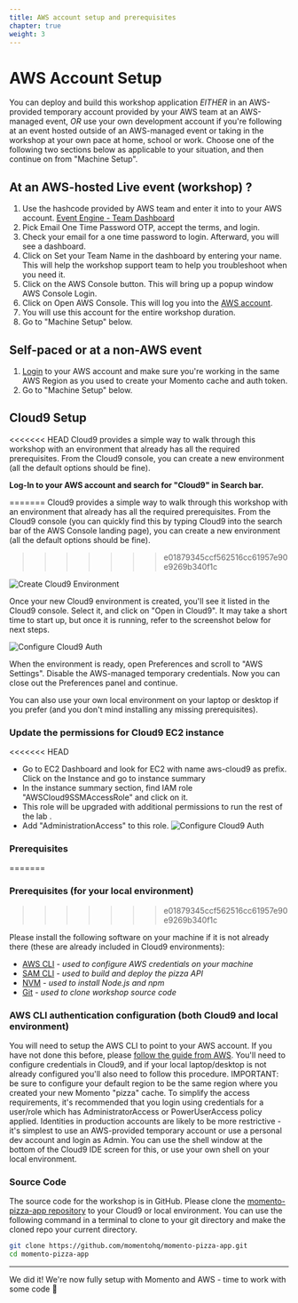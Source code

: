 ```yaml
---
title: AWS account setup and prerequisites
chapter: true
weight: 3
---
```


# AWS Account Setup 

You can deploy and build this workshop application _EITHER_ in an AWS-provided temporary account provided by your AWS team at an AWS-managed event, _OR_ use your own development account if you're following at an event hosted outside of an AWS-managed event or taking in the workshop at your own pace at home, school or work. Choose one of the following two sections below as applicable to your situation, and then continue on from "Machine Setup".

## At an AWS-hosted Live event (workshop) ?

1. Use the hashcode provided by AWS team and enter it into to your AWS account. [Event Engine - Team Dashboard](https://dashboard.eventengine.run/dashboard)
2. Pick Email One Time Password OTP, accept the terms, and login.
3. Check your email for a one time password to login. Afterward, you will see a dashboard.
4. Click on Set your Team Name in the dashboard by entering your name. This will help the workshop support team to help you troubleshoot when you need it.
5. Click on the AWS Console button. This will bring up a popup window AWS Console Login.
6. Click on Open AWS Console. This will log you into the [AWS account](https://us-east-1.console.aws.amazon.com/console/home?region=us-east-1).
7. You will use this account for the entire workshop duration.
8. Go to "Machine Setup" below.


## Self-paced or at a non-AWS event

1. [Login](https://us-east-1.console.aws.amazon.com/console/home?region=us-east-1) to your AWS account and make sure you're working in the same AWS Region as you used to create your Momento cache and auth token.
2. Go to "Machine Setup" below.

## Cloud9 Setup

<<<<<<< HEAD
Cloud9 provides a simple way to walk through this workshop with an environment that already has all the required prerequisites. From the Cloud9 console,
you can create a new environment (all the default options should be fine). 

**Log-In to your AWS account and search for "Cloud9" in Search bar.**

=======
Cloud9 provides a simple way to walk through this workshop with an environment that already has all the required prerequisites. From the Cloud9 console (you can quickly find this by typing Cloud9 into the search bar of the AWS Console landing page), you can create a new environment (all the default options should be fine).
>>>>>>> e01879345ccf562516cc61957e90e9269b340f1c

![Create Cloud9 Environment](/images/1_cloud9-create.png)

Once your new Cloud9 environment is created, you'll see it listed in the Cloud9 console. Select it, and click on "Open in Cloud9". It may take a short time to start up, but once it is running, refer to the screenshot below for next steps.

![Configure Cloud9 Auth](/images/1_cloud9_auth_config.png)

When the environment is ready, open Preferences and scroll to "AWS Settings". Disable the AWS-managed temporary credentials. Now you can close out the Preferences panel and continue.

You can also use your own local environment on your laptop or desktop if you prefer (and you don't mind installing any missing prerequisites).

### Update the permissions for Cloud9 EC2 instance

<<<<<<< HEAD
* Go to EC2 Dashboard and look for EC2 with name aws-cloud9 as prefix. Click on the Instance and go to instance summary
* In the instance summary section, find IAM role "AWSCloud9SSMAccessRole" and click on it.
* This role will be upgraded with additional permissions to run the rest of the lab .
* Add "AdministrationAccess" to this role.
  ![Configure Cloud9 Auth](/images/cloud9-permissions.png)
### Prerequisites
=======
### Prerequisites (for your local environment)
>>>>>>> e01879345ccf562516cc61957e90e9269b340f1c

Please install the following software on your machine if it is not already there (these are already included in Cloud9 environments):

* [AWS CLI](https://docs.aws.amazon.com/cli/latest/userguide/getting-started-install.html) - *used to configure AWS credentials on your machine*
* [SAM CLI](https://docs.aws.amazon.com/serverless-application-model/latest/developerguide/install-sam-cli.html) - *used to build and deploy the pizza API*
* [NVM](https://docs.aws.amazon.com/serverless-application-model/latest/developerguide/install-sam-cli.html) - *used to install Node.js and npm*
* [Git](https://git-scm.com/book/en/v2/Getting-Started-Installing-Git) - *used to clone workshop source code*

### AWS CLI authentication configuration (both Cloud9 and local environment)

You will need to setup the AWS CLI to point to your AWS account. If you have not done this before, please [follow the guide from AWS](https://docs.aws.amazon.com/cli/latest/userguide/getting-started-quickstart.html). You'll need to configure credentials in Cloud9, and if your local laptop/desktop is not already configured you'll also need to follow this procedure.  IMPORTANT: be sure to configure your default region to be the same region where you created your new Momento "pizza" cache. To simplify the access requirements, it's recommended that you login using credentials for a user/role which has AdministratorAccess or PowerUserAccess policy applied. Identities in production accounts are likely to be more restrictive - it's simplest to use an AWS-provided temporary account or use a personal dev account and login as Admin. You can use the shell window at the bottom of the Cloud9 IDE screen for this, or use your own shell on your local environment.

### Source Code

The source code for the workshop is in GitHub. Please clone the [momento-pizza-app repository](https://github.com/momentohq/momento-pizza-app) to your Cloud9 or
local environment. You can use the following command in a terminal to clone to your git directory and make the cloned repo your current directory.

```bash
git clone https://github.com/momentohq/momento-pizza-app.git
cd momento-pizza-app
```

___

We did it! We're now fully setup with Momento and AWS - time to work with some code :rocket: